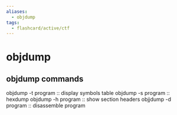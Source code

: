 ```yaml
---
aliases:
  - objdump
tags:
  - flashcard/active/ctf
---
```

# objdump 
## objdump commands
objdump -t program :: display symbols table <!--SR:!2024-12-17,3,250-->
objdump -s program :: hexdump <!--SR:!2024-12-17,3,250-->
objdump -h program :: show section headers <!--SR:!2024-12-17,3,250-->
objjdump -d program :: disassemble program <!--SR:!2024-12-17,3,250-->